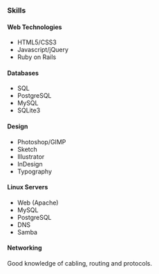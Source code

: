### Skills

#### Web Technologies

* HTML5/CSS3
* Javascript/jQuery
* Ruby on Rails

#### Databases

* SQL
* PostgreSQL
* MySQL
* SQLite3

#### Design

* Photoshop/GIMP
* Sketch
* Illustrator
* InDesign
* Typography

#### Linux Servers

* Web (Apache)
* MySQL
* PostgreSQL
* DNS
* Samba

#### Networking

Good knowledge of cabling, routing and protocols.
